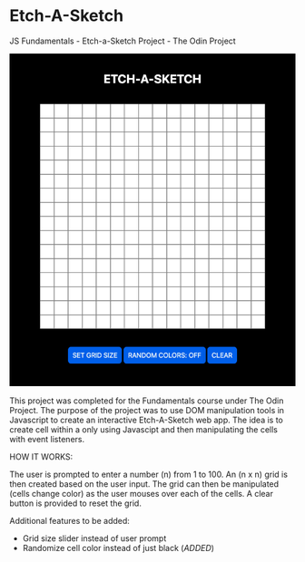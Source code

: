 # Etch-A-Sketch
JS Fundamentals - Etch-a-Sketch Project - The Odin Project

![Screenshot](./images/Screenshot%202023-09-01%20at%204.28.45%20PM.png)

This project was completed for the Fundamentals course under The Odin Project. The purpose of the project was to use DOM manipulation tools in Javascript to create an interactive Etch-A-Sketch web app. The idea is to create cell <divs> within a <container> only using Javascipt and then manipulating the cells with event listeners. 

HOW IT WORKS:

The user is prompted to enter a number (n) from 1 to 100. An (n x n) grid is then created based on the user input. The grid can then be manipulated (cells change color) as the user mouses over each of the cells. A clear button is provided to reset the grid. 

Additional features to be added:
- Grid size slider instead of user prompt
- Randomize cell color instead of just black (*ADDED*)
